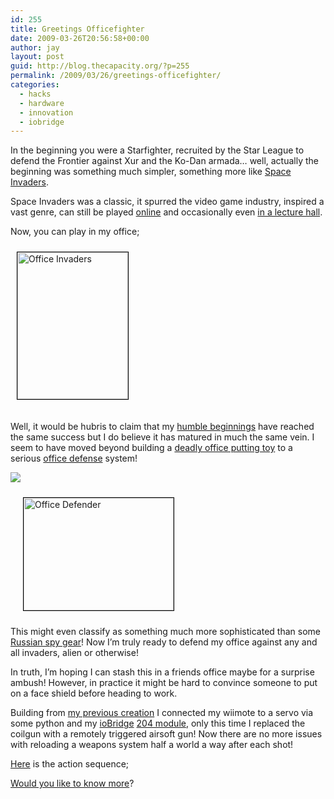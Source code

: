 ```yaml
---
id: 255
title: Greetings Officefighter
date: 2009-03-26T20:56:58+00:00
author: jay
layout: post
guid: http://blog.thecapacity.org/?p=255
permalink: /2009/03/26/greetings-officefighter/
categories:
  - hacks
  - hardware
  - innovation
  - iobridge
---
```

In the beginning you were a Starfighter, recruited by the Star League to defend the Frontier against Xur and the Ko-Dan armada… well, actually the beginning was something much simpler, something more like  [Space Invaders](http://en.wikipedia.org/wiki/Space_Invaders).

Space Invaders was a classic, it spurred the video game industry, inspired a vast genre, can still be played [online](http://www.freespaceinvaders.org/) and occasionally even [in a lecture hall](http://www.youtube.com/watch?v=VczbbiRmDik).

Now, you can play in my office;

[<img class="size-medium wp-image-260 alignleft" style="border: 1px solid black; margin: 10px; margin-bottom: 20px;" title="Office Invaders" src="http://blog.thecapacity.org/wp-content/uploads/2009/03/img_32301-225x300.jpg" alt="Office Invaders" width="177" height="235" />](http://blog.thecapacity.org/wp-content/uploads/2009/03/img_32301.jpg)

Well, it would be hubris to claim that my [humble beginnings](http://hackaday.com/2009/01/14/wiimote-controlled-coil-gun/) have reached the same success but I do believe it has matured in much the same vein. I seem to have moved beyond building a [deadly office putting toy](http://www.engadget.com/2009/01/15/wiimote-pens-coffee-cup-office-putting-toy-deadly-coil-g/) to a serious [office defense](http://i.gizmodo.com/5131968/wiimote+controlled-coil-gun-gets-serious-about-office-warfare) system!

![](file:///Users/wjhuie/Library/Caches/TemporaryItems/moz-screenshot.jpg)

[<img class="size-medium wp-image-256 alignright" style="border: 1px solid black; margin: 10px; margin-left: 20px;" title="Office Defender" src="http://blog.thecapacity.org/wp-content/uploads/2009/03/img_3193-300x225.jpg" alt="Office Defender" width="240" height="180" srcset="http://blog.thecapacity.org/wp-content/uploads/2009/03/img_3193-300x225.jpg 300w, http://blog.thecapacity.org/wp-content/uploads/2009/03/img_3193-1024x768.jpg 1024w" sizes="(max-width: 240px) 100vw, 240px" />](http://blog.thecapacity.org/wp-content/uploads/2009/03/img_3193.jpg)

This might even classify as something much more sophisticated than some [Russian spy gear](http://www.crunchgear.com/2009/01/15/wiimote-controlled-coil-gun/)! Now I’m truly ready to defend my office against any and all invaders, alien or otherwise!

In truth, I’m hoping I can stash this in a friends office maybe for a surprise ambush! However, in practice it might be hard to convince someone to put on a face shield before heading to work.

Building from [my previous creation](http://blog.thecapacity.org/2009/01/13/wiimote-controlled-coil-gun/) I connected my wiimote to a servo via some python and my [ioBridge](http://iobridge.com/) [204 module](http://iobridge.com/store/), only this time I replaced the coilgun with a remotely triggered airsoft gun! Now there are no more issues with reloading a weapons system half a world a way after each shot!

[Here](http://www.youtube.com/watch?v=2DtSdZZAp2w) is the action sequence;



[Would you like to know more](http://www.youtube.com/watch?v=uE7h6CCQm3g)?

